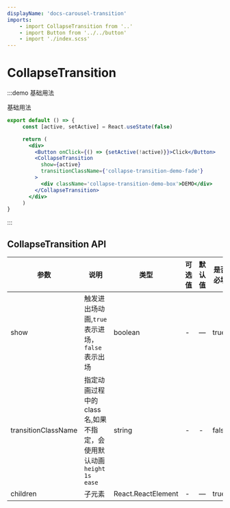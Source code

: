 ```yaml
---
displayName: 'docs-carousel-transition'
imports:
    - import CollapseTransition from '..'
    - import Button from '../../button'
    - import './index.scss'
---
```


# CollapseTransition

:::demo 基础用法

基础用法

```jsx
export default () => {
     const [active, setActive] = React.useState(false)

     return (
       <div>
         <Button onClick={() => {setActive(!active)}}>Click</Button>
         <CollapseTransition
           show={active}
           transitionClassName={'collapse-transition-demo-fade'}
         >
           <div className='collapse-transition-demo-box'>DEMO</div>
         </CollapseTransition>
       </div>
     )
}

```

:::

## CollapseTransition API

| 参数   | 说明                                       | 类型            | 可选值 | 默认值 | 是否必填|
| ------ | ------------------------------------------ | --------------- | ------ | ------ | ---|
| show   | 触发进出场动画,`true`表示进场，`false`表示出场 | boolean | -   | —      | true|
| transitionClassName | 指定动画过程中的class名,如果不指定，会使用默认动画`height 1s ease`            | string  | -  | -|false|
| children   | 子元素            | React.ReactElement | -   | —      |true|

